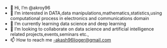 - 👋 Hi, I’m @akroy96
- 👀 I’m interested in DATA,data manipulations,mathematics,statistics,using computational process in electronics and communications domain
- 🌱 I’m currently learning data science and deep learning
- 💞️ I’m looking to collaborate on data science and artificial intelligence related projects,events,seminars etc., 
- 📫 How to reach me -akash96lioger@gmail.com

<!---
akroy96/akroy96 is a ✨ special ✨ repository because its `README.md` (this file) appears on your GitHub profile.
You can click the Preview link to take a look at your changes.
--->
